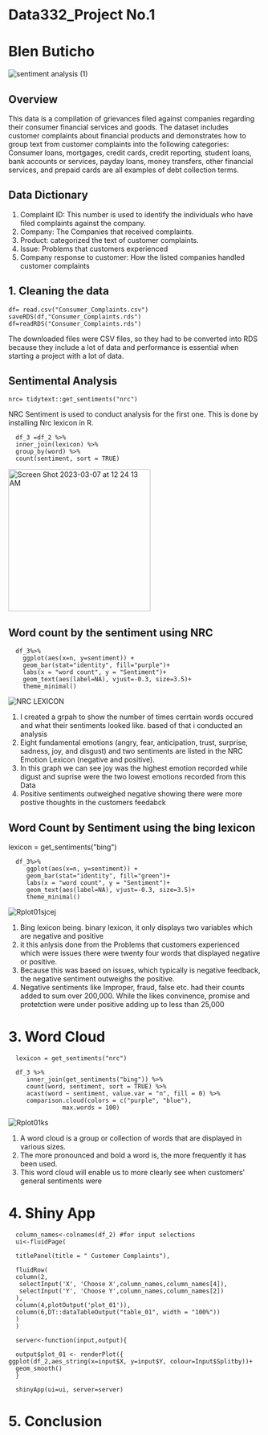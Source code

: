 # Data332_Project No.1
# Blen Buticho

![sentiment analysis (1)](https://user-images.githubusercontent.com/118494123/223373760-330bd6dd-5e84-4783-84ed-4acc32e6a418.jpeg)

## Overview
This data is a compilation of grievances filed against companies regarding their consumer financial services and goods. The dataset includes customer complaints about financial products and demonstrates how to group text from customer complaints into the following categories: Consumer loans, mortgages, credit cards, credit reporting, student loans, bank accounts or services, payday loans, money transfers, other financial services, and prepaid cards are all examples of debt collection terms.


## Data Dictionary 

   1. Complaint ID: This number is used to identify the individuals who have filed complaints against the company. 
   2. Company: The Companies that received complaints. 
   3. Product: categorized the text of customer complaints. 
   4. Issue: Problems that customers experienced 
   5. Company response to customer: How the listed companies handled customer complaints

## 1. Cleaning the data
    df= read.csv("Consumer_Complaints.csv")
    saveRDS(df,"Consumer_Complaints.rds")
    df=readRDS("Consumer_Complaints.rds")

The downloaded files were CSV files, so they had to be converted into RDS because they include a lot of data and performance is essential when starting a project with a lot of data.

## Sentimental Analysis 

    nrc= tidytext::get_sentiments("nrc")
NRC Sentiment is used to conduct analysis for the first one. This is done by installing Nrc lexicon in R.

      df_3 =df_2 %>%
      inner_join(lexicon) %>%
      group_by(word) %>%
      count(sentiment, sort = TRUE)
  
<img width="283" alt="Screen Shot 2023-03-07 at 12 24 13 AM" src="https://user-images.githubusercontent.com/118494123/223338688-d5937534-a979-448d-babf-7e4ffee9b0bd.png">

## Word count by the sentiment using NRC

      df_3%>%
        ggplot(aes(x=n, y=sentiment)) +
        geom_bar(stat="identity", fill="purple")+
        labs(x = "word count", y = "Sentiment")+
        geom_text(aes(label=NA), vjust=-0.3, size=3.5)+
        theme_minimal()

![NRC LEXICON](https://user-images.githubusercontent.com/118494123/223339419-320efa2f-8a64-41ce-9765-b96cd2dd970e.png)

   1. I created a grpah to show the number of times cerrtain words occured and what their sentiments looked like. based of that i conducted an analysis
   2. Eight fundamental emotions (angry, fear, anticipation, trust, surprise, sadness, joy, and disgust) and two sentiments are listed in the NRC Emotion 
      Lexicon (negative and positive).
   3. In this graph we can see joy was the highest emotion recorded while digust and suprise were the two lowest emotions recorded from this Data 
   4. Positive sentiments outweighed negative showing there were more postive thoughts in the customers feedabck 

## Word Count by Sentiment using the bing lexicon 

lexicon = get_sentiments("bing")

      df_3%>%
         ggplot(aes(x=n, y=sentiment)) +
         geom_bar(stat="identity", fill="green")+
         labs(x = "word count", y = "Sentiment")+
         geom_text(aes(label=NA), vjust=-0.3, size=3.5)+
         theme_minimal()

![Rplot01sjcej](https://user-images.githubusercontent.com/118494123/223344090-9dabaf79-0a8f-47ed-a9c4-0727aeff20d7.png)

   1. Bing lexicon being. binary lexicon, it only displays two variables which are negative and positive
   2. it this anlysis done from the Problems that customers experienced which were issues there were twenty four words that displayed negative or positive.
   3. Because this was based on issues, which typically is negative feedback, the negative sentiment outweighs the positive.
   4. Negative sentiments like Improper, fraud, false etc. had their counts added to sum over 200,000. While the likes convinence, promise and protetction
      were under positive adding up to less than 25,000
      


# 3. Word Cloud 

      lexicon = get_sentiments("nrc")

      df_3 %>%
         inner_join(get_sentiments("bing")) %>%
         count(word, sentiment, sort = TRUE) %>%
         acast(word ~ sentiment, value.var = "n", fill = 0) %>%
         comparison.cloud(colors = c("purple", "blue"),
                   max.words = 100)
               
![Rplot01ks](https://user-images.githubusercontent.com/118494123/223343557-cbc05562-f60b-4907-90b3-1d79b9175b04.png)

   1. A word cloud is a group or collection of words that are displayed in various sizes. 
   2. The more pronounced and bold a word is, the more frequently it has been used.
   3. This word cloud will enable us to more clearly see when customers' general sentiments were

# 4. Shiny App 

      column_names<-colnames(df_2) #for input selections
      ui<-fluidPage( 

      titlePanel(title = " Customer Complaints"),

      fluidRow(
      column(2,
       selectInput('X', 'Choose X',column_names,column_names[4]),
       selectInput('Y', 'Choose Y',column_names,column_names[2])
      ),
      column(4,plotOutput('plot_01')),
      column(6,DT::dataTableOutput("table_01", width = "100%"))
      )
      )

      server<-function(input,output){
  
      output$plot_01 <- renderPlot({
    ggplot(df_2,aes_string(x=input$X, y=input$Y, colour=Input$Splitby))+
      geom_smooth()
      }

      shinyApp(ui=ui, server=server)
 
# 5. Conclusion 


